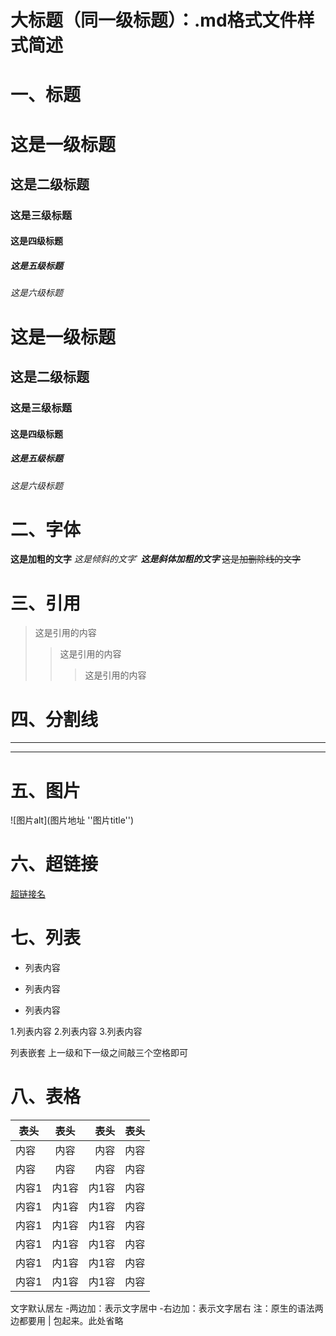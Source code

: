大标题（同一级标题）：.md格式文件样式简述
===

# 一、标题

# 这是一级标题
## 这是二级标题
### 这是三级标题
#### 这是四级标题
##### 这是五级标题
###### 这是六级标题

# 这是一级标题 #
## 这是二级标题 ##
### 这是三级标题 ###
#### 这是四级标题 ####
##### 这是五级标题 #####
###### 这是六级标题 ######

# 二、字体

**这是加粗的文字**
*这是倾斜的文字*`
***这是斜体加粗的文字***
~~这是加删除线的文字~~

# 三、引用

>这是引用的内容
>>这是引用的内容
>>>这是引用的内容

# 四、分割线

---
***

# 五、图片

![图片alt](图片地址 ''图片title'')

# 六、超链接

[超链接名](超链接地址 "超链接title")

# 七、列表

- 列表内容
+ 列表内容
* 列表内容

1.列表内容
2.列表内容
3.列表内容

列表嵌套
上一级和下一级之间敲三个空格即可

# 八、表格

|表头|表头|表头|表头|
|---|:--:|---:|---:|
|内容|内容|内容|内容|
|内容|内容|内容|内容|
|内容1|内1容|内1容|内容|
|内容1|内1容|内1容|内容|
|内容1|内1容|内1容|内容|
|内容1|内1容|内1容|内容|
|内容1|内1容|内1容|内容|
|内容1|内1容|内1容|内容|

文字默认居左
-两边加：表示文字居中
-右边加：表示文字居右
注：原生的语法两边都要用 | 包起来。此处省略
